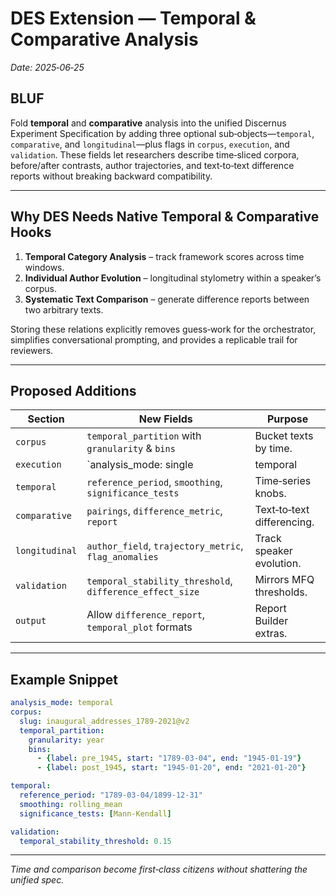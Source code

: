 # DES Extension — Temporal & Comparative Analysis  
*Date: 2025‑06‑25*

## BLUF  
Fold **temporal** and **comparative** analysis into the unified Discernus Experiment Specification by adding three optional sub‑objects—`temporal`, `comparative`, and `longitudinal`—plus flags in `corpus`, `execution`, and `validation`. These fields let researchers describe time‑sliced corpora, before/after contrasts, author trajectories, and text‑to‑text difference reports without breaking backward compatibility.

---

## Why DES Needs Native Temporal & Comparative Hooks  

1. **Temporal Category Analysis** – track framework scores across time windows.  
2. **Individual Author Evolution** – longitudinal stylometry within a speaker’s corpus.  
3. **Systematic Text Comparison** – generate difference reports between two arbitrary texts.  

Storing these relations explicitly removes guess‑work for the orchestrator, simplifies conversational prompting, and provides a replicable trail for reviewers.

---

## Proposed Additions  

| Section | New Fields | Purpose |
|---------|------------|---------|
| `corpus` | `temporal_partition` with `granularity` & `bins` | Bucket texts by time. |
| `execution` | `analysis_mode: single | temporal | comparative | longitudinal` | Clarifies engine behaviour. |
| `temporal` | `reference_period`, `smoothing`, `significance_tests` | Time‑series knobs. |
| `comparative` | `pairings`, `difference_metric`, `report` | Text‑to‑text differencing. |
| `longitudinal` | `author_field`, `trajectory_metric`, `flag_anomalies` | Track speaker evolution. |
| `validation` | `temporal_stability_threshold`, `difference_effect_size` | Mirrors MFQ thresholds. |
| `output` | Allow `difference_report`, `temporal_plot` formats | Report Builder extras. |

---

## Example Snippet  

```yaml
analysis_mode: temporal
corpus:
  slug: inaugural_addresses_1789-2021@v2
  temporal_partition:
    granularity: year
    bins:
      - {label: pre_1945, start: "1789-03-04", end: "1945-01-19"}
      - {label: post_1945, start: "1945-01-20", end: "2021-01-20"}

temporal:
  reference_period: "1789-03-04/1899-12-31"
  smoothing: rolling_mean
  significance_tests: [Mann-Kendall]

validation:
  temporal_stability_threshold: 0.15
```

---

*Time and comparison become first‑class citizens without shattering the unified spec.*  
